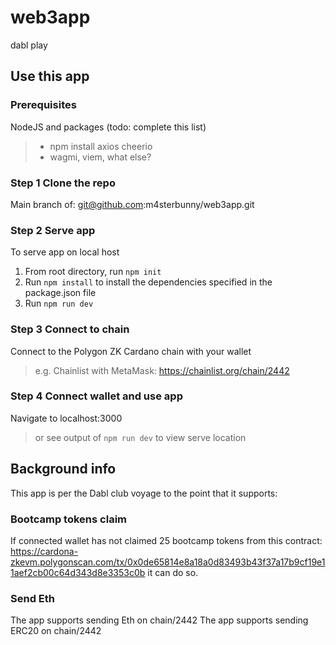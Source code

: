 # web3app
dabl play

## Use this app

### Prerequisites

NodeJS and packages (todo: complete this list)
> - npm install axios cheerio
> - wagmi, viem, what else?

### Step 1 Clone the repo

Main branch of: git@github.com:m4sterbunny/web3app.git

### Step 2 Serve app

To serve app on local host

1. From root directory, run `npm init`
2. Run `npm install` to install the dependencies specified in the package.json file
3. Run `npm run dev`

### Step 3 Connect to chain

Connect to the Polygon ZK Cardano chain with your wallet
> e.g. Chainlist with MetaMask: https://chainlist.org/chain/2442

### Step 4 Connect wallet and use app

Navigate to localhost:3000
> or see output of `npm run dev` to view serve location

## Background info

This app is per the Dabl club voyage to the point that it supports:

### Bootcamp tokens claim
If connected wallet has not claimed 25 bootcamp tokens from this contract:
https://cardona-zkevm.polygonscan.com/tx/0x0de65814e8a18a0d83493b43f37a17b9cf19e11aef2cb00c64d343d8e3353c0b
it can do so.

### Send Eth

The app supports sending Eth on chain/2442
The app supports sending ERC20 on chain/2442